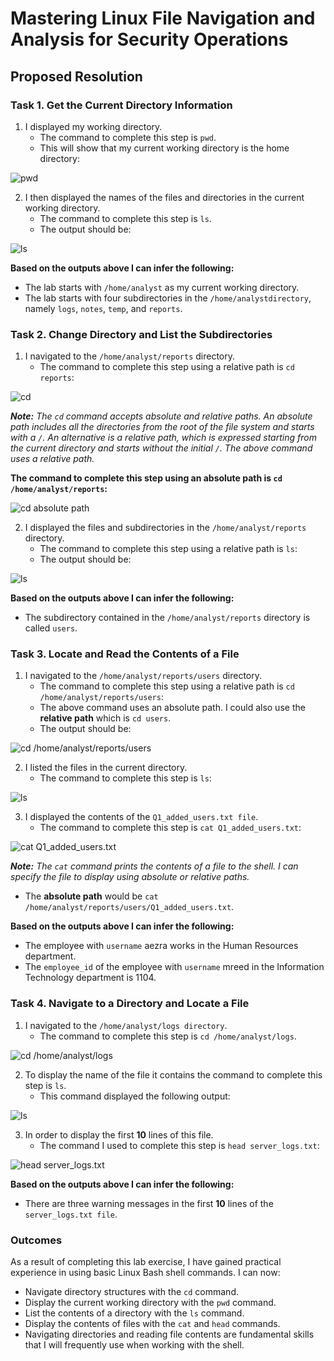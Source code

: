 # Mastering Linux File Navigation and Analysis for Security Operations

## Proposed Resolution

### Task 1. Get the Current Directory Information

1. I displayed my working directory.
      * The command to complete this step is `pwd`.
      * This will show that my current working directory is the home directory:

![pwd](https://github.com/user-attachments/assets/05668ec4-36df-41f4-8059-c0d8b430a9fa)

2. I then displayed the names of the files and directories in the current working directory.
      * The command to complete this step is `ls`.
      * The output should be:

![ls](https://github.com/user-attachments/assets/867dd533-9b94-45ab-8603-765b44d2fbeb)

**Based on the outputs above I can infer the following:**
* The lab starts with `/home/analyst` as my current working directory.
* The lab starts with four subdirectories in the `/home/analystdirectory`, namely `logs`, `notes`, `temp`, and `reports`.
  
### Task 2. Change Directory and List the Subdirectories

1. I navigated to the `/home/analyst/reports` directory.
    * The command to complete this step using a relative path is `cd reports`:

![cd](https://github.com/user-attachments/assets/0d55f873-51ad-4858-8746-311e5c7c3760)

***Note:** The `cd` command accepts absolute and relative paths. An absolute path includes all the directories from the root of the file system and starts with a `/`. An alternative is a relative path, which is expressed starting from the current directory and starts without the initial `/`. The above command uses a relative path.* 

**The command to complete this step using an absolute path is `cd /home/analyst/reports`:**

![cd absolute path](https://github.com/user-attachments/assets/43b2830a-5acc-4390-80b4-f1043f208ca9)

2. I displayed the files and subdirectories in the `/home/analyst/reports` directory.
    * The command to complete this step using a relative path is `ls`:
    * The output should be:

![ls](https://github.com/user-attachments/assets/3a37c2b3-6375-4d48-9b79-493215499fa3)

**Based on the outputs above I can infer the following:**
* The subdirectory contained in the `/home/analyst/reports` directory is called `users`.

### Task 3. Locate and Read the Contents of a File

1. I navigated to the `/home/analyst/reports/users` directory.
      * The command to complete this step using a relative path is `cd /home/analyst/reports/users`:
      * The above command uses an absolute path. I could also use the **relative path** which is `cd users`.
      * The output should be:
  
![cd /home/analyst/reports/users](https://github.com/user-attachments/assets/926ae603-0ed6-4d80-9675-61c5d7ff30c4)

2. I listed the files in the current directory.
    * The command to complete this step is `ls`:

![ls](https://github.com/user-attachments/assets/a081c217-d15c-4c81-9a3e-e0e9ad350b53)

3. I displayed the contents of the `Q1_added_users.txt file`. 
    * The command to complete this step is `cat Q1_added_users.txt`:

![cat Q1_added_users.txt](https://github.com/user-attachments/assets/6b81dec1-38f8-4ba8-9995-a2802dc3df96)

***Note:** The `cat` command prints the contents of a file to the shell. I can specify the file to display using absolute or relative paths.*
* The **absolute path** would be `cat /home/analyst/reports/users/Q1_added_users.txt`.

**Based on the outputs above I can infer the following:**
* The employee with `username` aezra works in the Human Resources department.
* The `employee_id` of the employee with  `username` mreed in the Information Technology department is 1104.

### Task 4. Navigate to a Directory and Locate a File

1. I navigated to the `/home/analyst/logs directory`. 
    * The command to complete this step is `cd /home/analyst/logs`.

![cd /home/analyst/logs](https://github.com/user-attachments/assets/8014c5ac-47f5-49b1-ac87-b497c54f3b64)

2. To display the name of the file it contains the command to complete this step is `ls`.
    * This command displayed the following output:

![ls](https://github.com/user-attachments/assets/3c86101f-16df-4939-b118-a62ae5abd032)

3. In order to display the first **10** lines of this file.
    * The command I used to complete this step is `head server_logs.txt`:

![head server_logs.txt](https://github.com/user-attachments/assets/4d689ba6-d490-43ee-ba9a-b0267a84ef06)

**Based on the outputs above I can infer the following:**
* There are three warning messages in the first **10** lines of the `server_logs.txt file`.

### Outcomes

As a result of completing this lab exercise, I have gained practical experience in using basic Linux Bash shell commands. I can now:

* Navigate directory structures with the `cd` command.
* Display the current working directory with the `pwd` command.
* List the contents of a directory with the `ls` command.
* Display the contents of files with the `cat` and `head` commands.
* Navigating directories and reading file contents are fundamental skills that I will frequently use when working with the shell.
